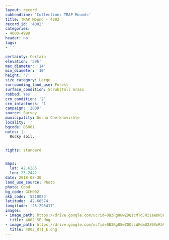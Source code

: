 ```yaml
---
layout: record
subheadline: 'Collection: TRAP Mounds'
title: TRAP Mound - 4002
record_id: '4002'
categories:
- 4000-4999
header: no
tags:
- ''

certainty: Certain
elevation: '396'
max_diameter: '14'
min_diameter: '10'
height: '7'
size_category: Large
surrounding_land_use: Forest
surface_condition: Scrub|Tall Grass
robbed: Yes
crm_condition: '2'
crm_intactness: '1'
campaign: '2009'
source: Survey
municipality: Gorno Cherkhovishte
locality: ''
bgcode: DS001
notes: |-
  Rocky soil.


rights: standard


maps:
  lat: 42.6285
  lon: 25.2442
date: 2018-08-30
land_use_source: Photo
photo: Good
bg_code: GCH002
akb_code: '5510054'
latitude: '42.60574'
longitude: '25.295417'
images:
- image_path: https://drive.google.com/uc?id=0B3Rg88wZDQscMTdJRi1aeDNSUkk
  title: 4002_SE.dng
- image_path: https://drive.google.com/uc?id=0B3Rg88wZDQscWFdmU2Z0VnR5V28
  title: 4002_RT1_E.dng
---
```

